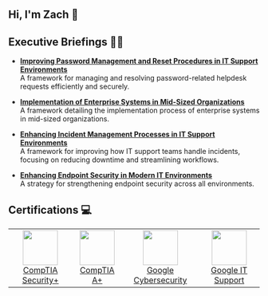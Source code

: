 ## Hi, I'm Zach 👋

## Executive Briefings 👨‍💻

- **[Improving Password Management and Reset Procedures in IT Support Environments](https://github.com/zach-howard/Improving-Password-Management)**  
  A framework for managing and resolving password-related helpdesk requests efficiently and securely.

- **[Implementation of Enterprise Systems in Mid-Sized Organizations](https://github.com/zach-howard/Enterprise-System-Implementation)**  
  A framework detailing the implementation process of enterprise systems in mid-sized organizations.

- **[Enhancing Incident Management Processes in IT Support Environments](https://github.com/zach-howard/Incident-Management-Support-Environment)**  
  A framework for improving how IT support teams handle incidents, focusing on reducing downtime and streamlining workflows.

- **[Enhancing Endpoint Security in Modern IT Environments](https://github.com/zach-howard/Enhancing-Endpoint-Security)**  
  A strategy for strengthening endpoint security across all environments.

## Certifications 💻

<table style="border: none;">
  <tr>
    <td align="center" style="border: none;">
      <a href="https://www.credly.com/badges/47bf5415-855a-4ea0-be64-8fba92db1a25/public_url" target="_blank">
        <img src="https://images.credly.com/size/110x110/images/80d8a06a-c384-42bf-ad36-db81bce5adce/blob" height="70" />
        <br/>CompTIA Security+
      </a>
    </td>
    <td align="center" style="border: none;">
      <a href="https://www.credly.com/badges/7c4ffcf7-1377-46fd-9293-4ac6dd3081f5/public_url" target="_blank">
        <img src="https://images.credly.com/size/110x110/images/f6d62c5d-1e1d-4de6-92ee-8dc8c80b1c7b/blob" height="70" />
        <br/>CompTIA A+
      </a>
    </td>
    <td align="center" style="border: none;">
      <a href="https://coursera.org/share/b7c50d23ed37aabeb3a9f4ee1f056cc7" target="_blank">
        <img src="https://images.credly.com/size/340x340/images/0bf0f2da-a699-4c82-82e2-56dcf1f2e1c7/image.png" height="70" />
        <br/>Google Cybersecurity
      </a>
    </td>
    <td align="center" style="border: none;">
      <a href="https://coursera.org/share/edcd548f293d1d41e6d03178f88d19ee" target="_blank">
        <img src="https://images.credly.com/size/340x340/images/ae2f5bae-b110-4ea1-8e26-77cf5f76c81e/GCC_badge_IT_Support_1000x1000.png" height="70" />
        <br/>Google IT Support
      </a>
    </td>
  </tr>
</table>
